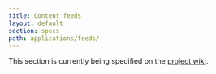 ```yaml
---
title: Content feeds
layout: default
section: specs
path: applications/feeds/
---
```


This section is currently being specified on the [project wiki](http://wiki.github.com/nexgenta/Baird/content-feeds).

